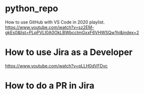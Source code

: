 # python_repo
How to use GitHub with VS Code in 2020 playlist.
https://www.youtube.com/watch?v=sz2EM-gkEs0&list=PLpPVLI0A0OkLBWbcctmGxxF6VHWSQw1hi&index=2

# How to use Jira as a Developer
https://www.youtube.com/watch?v=pLLH0dVFDvc

# How to do a PR in Jira
